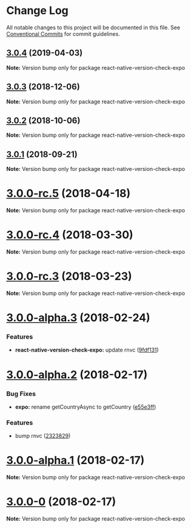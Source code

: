 # Change Log

All notable changes to this project will be documented in this file.
See [Conventional Commits](https://conventionalcommits.org) for commit guidelines.

<a name="3.0.4"></a>
## [3.0.4](https://github.com/kimxogus/react-native-version-check/compare/react-native-version-check-expo@3.0.3...react-native-version-check-expo@3.0.4) (2019-04-03)




**Note:** Version bump only for package react-native-version-check-expo

<a name="3.0.3"></a>
## [3.0.3](https://github.com/kimxogus/react-native-version-check/compare/react-native-version-check-expo@3.0.2...react-native-version-check-expo@3.0.3) (2018-12-06)




**Note:** Version bump only for package react-native-version-check-expo

<a name="3.0.2"></a>
## [3.0.2](https://github.com/kimxogus/react-native-version-check/compare/react-native-version-check-expo@3.0.1...react-native-version-check-expo@3.0.2) (2018-10-06)




**Note:** Version bump only for package react-native-version-check-expo

<a name="3.0.1"></a>
## [3.0.1](https://github.com/kimxogus/react-native-version-check/compare/react-native-version-check-expo@3.0.0...react-native-version-check-expo@3.0.1) (2018-09-21)




**Note:** Version bump only for package react-native-version-check-expo

<a name="3.0.0-rc.5"></a>
# [3.0.0-rc.5](https://github.com/kimxogus/react-native-version-check/compare/react-native-version-check-expo@3.0.0-rc.4...react-native-version-check-expo@3.0.0-rc.5) (2018-04-18)




**Note:** Version bump only for package react-native-version-check-expo

<a name="3.0.0-rc.4"></a>
# [3.0.0-rc.4](https://github.com/kimxogus/react-native-version-check/compare/react-native-version-check-expo@3.0.0-rc.3...react-native-version-check-expo@3.0.0-rc.4) (2018-03-30)




**Note:** Version bump only for package react-native-version-check-expo

<a name="3.0.0-rc.3"></a>
# [3.0.0-rc.3](https://github.com/kimxogus/react-native-version-check/compare/react-native-version-check-expo@3.0.0-rc.2...react-native-version-check-expo@3.0.0-rc.3) (2018-03-23)




**Note:** Version bump only for package react-native-version-check-expo

<a name="3.0.0-alpha.3"></a>
# [3.0.0-alpha.3](https://github.com/kimxogus/react-native-version-check/compare/react-native-version-check-expo@3.0.0-alpha.2...react-native-version-check-expo@3.0.0-alpha.3) (2018-02-24)


### Features

* **react-native-version-check-expo:** update rnvc ([9fdf131](https://github.com/kimxogus/react-native-version-check/commit/9fdf131))




<a name="3.0.0-alpha.2"></a>
# [3.0.0-alpha.2](https://github.com/kimxogus/react-native-version-check/compare/react-native-version-check-expo@3.0.0-alpha.1...react-native-version-check-expo@3.0.0-alpha.2) (2018-02-17)


### Bug Fixes

* **expo:** rename getCountryAsync to getCountry ([e55e3ff](https://github.com/kimxogus/react-native-version-check/commit/e55e3ff))


### Features

* bump rnvc ([2323829](https://github.com/kimxogus/react-native-version-check/commit/2323829))




<a name="3.0.0-alpha.1"></a>
# [3.0.0-alpha.1](https://github.com/kimxogus/react-native-version-check/compare/react-native-version-check-expo@3.0.0-0...react-native-version-check-expo@3.0.0-alpha.1) (2018-02-17)




**Note:** Version bump only for package react-native-version-check-expo

<a name="3.0.0-0"></a>
# [3.0.0-0](https://github.com/kimxogus/react-native-version-check/compare/react-native-version-check-expo@2.3.1...react-native-version-check-expo@3.0.0-0) (2018-02-17)




**Note:** Version bump only for package react-native-version-check-expo
